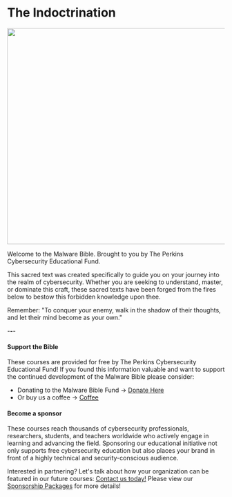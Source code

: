 # The Indoctrination

<div align="center">

<img src=".github/img_2.png" alt="" height="500" width="600">

</div>

Welcome to the Malware Bible. Brought to you by The Perkins Cybersecurity Educational Fund. 

This sacred text was created specifically to guide you on your journey into the realm of cybersecurity. Whether you are seeking to understand, master, or dominate this craft, these sacred texts have been forged from the fires below to bestow this forbidden knowledge upon thee.

Remember: "To conquer your enemy, walk in the shadow of their thoughts, and let their mind become as your own."

-**-**-

#### Support the Bible

These courses are provided for free by The Perkins Cybersecurity Educational Fund! If you found this information valuable and want to support the continued development of the Malware Bible please consider:
- Donating to the Malware Bible Fund → [Donate Here](https://donorbox.org/malware-bible-fund)
- Or buy us a coffee → [Coffee](https://ko-fi.com/perkinsfund)

#### Become a sponsor

These courses reach thousands of cybersecurity professionals, researchers, students, and teachers worldwide who actively engage in learning and advancing the field. Sponsoring our educational initiative not only supports free cybersecurity education but also places your brand in front of a highly technical and security-conscious audience.

Interested in partnering? Let's talk about how your organization can be featured in our future courses: [Contact us today!](https://perkinsfund.org/) Please view our [Sponsorship Packages](.github/sponsorships/sponsorship_package.md) for more details!
